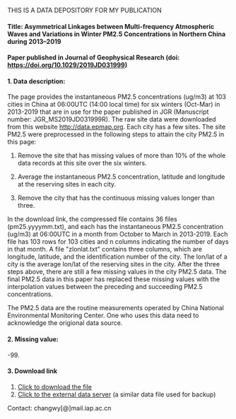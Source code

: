THIS IS A DATA DEPOSITORY FOR MY PUBLICATION

#### Title: Asymmetrical Linkages between Multi-frequency Atmospheric Waves and Variations in Winter PM2.5 Concentrations in Northern China during 2013–2019
#### Paper published in Journal of Geophysical Research (doi: https://doi.org/10.1029/2019JD031999)

#### 1. Data description:
The page provides the instantaneous PM2.5 concentrations (ug/m3) at 103 cities in China at 06:00UTC (14:00 local time) for six winters (Oct-Mar) in 2013-2019 that are in use for the paper published in JGR (Manuscript number: JGR_MS2019JD031999R). The raw site data were downloaded from this website http://data.epmap.org. Each city has a few sites. The site PM2.5 were preprocessed in the following steps to attain the city PM2.5 in this page:

1.	Remove the site that has missing values of more than 10% of the whole data records at this site over the six winters.

2.	Average the instantaneous PM2.5 concentration, latitude and longitude at the reserving sites in each city.

3.	Remove the city that has the continuous missing values longer than three.

In the download link, the compressed file contains 36 files (pm25.yyyymm.txt), and each has the instantaneous PM2.5 concentration (ug/m3) at 06:00UTC in a month from October to March in 2013-2019. Each file has 103 rows for 103 cities and n columns indicating the number of days in that month. A file "zlonlat.txt" contains three columns, which are longitude, latitude, and the identification number of the city. The lon/lat of a city is the average lon/lat of the reserving sites in the city. After the three steps above, there are still a few missing values in the city PM2.5 data. The final PM2.5 data in this paper has replaced these missing values with the interpolation values between the preceding and succeeding PM2.5 concentrations.

The PM2.5 data are the routine measurements operated by China National Environmental Monitoring Center. One who uses this data need to acknowledge the origional data source.

#### 2. Missing value:
-99.

#### 3. Download link
1. [Click to download the file](https://github.com/wenyuan-chang/JGR_MS2019JD031999R/raw/master/LCT14UTC06.tar)
2. [Click to the external data server](http://www.lapc.ac.cn/t.php?t=1586264287) (a similar data file used for backup)

Contact: changwy[@]mail.iap.ac.cn
